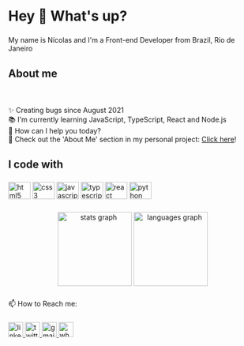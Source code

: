<h1 align="left">Hey 👋 What's up?</h1>

###

<p align="left">My name is Nícolas and I'm a Front-end Developer from Brazil, Rio de Janeiro</p>

###

<h2 align="left">About me</h2>

###

<br clear="both">

<p align="left">✨ Creating bugs since August 2021<br>📚 I'm currently learning JavaScript, TypeScript, React and Node.js<br>🎯 How can I help you today?<br>🎲 Check out the 'About Me' section in my personal project: <a href="https://nicolasgaldino.github.io/Code-Page/html/sobre.html" target="_blank">Click here</a>!</p></p>

###

<h2 align="left">I code with</h2>

###

<div align="left">
  <img src="https://cdn.jsdelivr.net/gh/devicons/devicon/icons/html5/html5-original.svg" height="35" width="45" alt="html5 logo"  />
  <img src="https://cdn.jsdelivr.net/gh/devicons/devicon/icons/css3/css3-original.svg" height="35" width="45" alt="css3 logo"  />
  <img src="https://cdn.jsdelivr.net/gh/devicons/devicon/icons/javascript/javascript-original.svg" height="35" width="45" alt="javascript logo"  />
  <img src="https://cdn.jsdelivr.net/gh/devicons/devicon/icons/typescript/typescript-original.svg" height="35" width="45" alt="typescript logo"  />
  <img src="https://cdn.jsdelivr.net/gh/devicons/devicon/icons/react/react-original.svg" height="35" width="45" alt="react logo"  />
  <img src="https://cdn.jsdelivr.net/gh/devicons/devicon/icons/python/python-original.svg" height="35" width="45" alt="python logo"  />
</div>

###

<div align="center">
  <img src="https://github-readme-stats.vercel.app/api?hide_title=false&hide_rank=false&show_icons=true&include_all_commits=true&count_private=true&disable_animations=false&theme=merko&locale=en&hide_border=true&username=nicolasgaldino" height="150" alt="stats graph"  />
  <img src="https://github-readme-stats.vercel.app/api/top-langs?locale=en&hide_title=false&layout=compact&card_width=320&langs_count=10&theme=merko&hide_border=true&username=nicolasgaldino" height="150" alt="languages graph"  />
</div>

###

<p align="left">📫 How to Reach me:</p>

###

<div align="left">
  <a href="https://www.linkedin.com/in/nícolas-galdino-esmael-8370ab199" target="_blank">
    <img src="https://img.shields.io/static/v1?message=LinkedIn&logo=linkedin&label=&color=0077B5&logoColor=white&labelColor=&style=flat" height="30" alt="linkedin logo"  />
  </a>
  <a href="https://twitter.com/galdino_esmael" target="_blank">
    <img src="https://img.shields.io/static/v1?message=Twitter&logo=twitter&label=&color=1DA1F2&logoColor=white&labelColor=&style=flat" height="30" alt="twitter logo"  />
  </a>
  <a href="mailto:nicolasesmael1998@gmail.com" target="_blank">
    <img src="https://img.shields.io/static/v1?message=Gmail&logo=gmail&label=&color=D14836&logoColor=white&labelColor=&style=flat" height="30" alt="gmail logo"  />
  </a>
  <a href="https://api.whatsapp.com/send?phone=5521974903005" target="_blank">
    <img src="https://img.shields.io/static/v1?message=Whatsapp&logo=whatsapp&label=&color=25D366&logoColor=white&labelColor=&style=flat" height="30" alt="whatsapp logo"  />
  </a>
</div>

###

